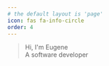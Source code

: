 ```yaml
---
# the default layout is 'page'
icon: fas fa-info-circle
order: 4
---
```


> Hi, I'm Eugene\
A software developer
